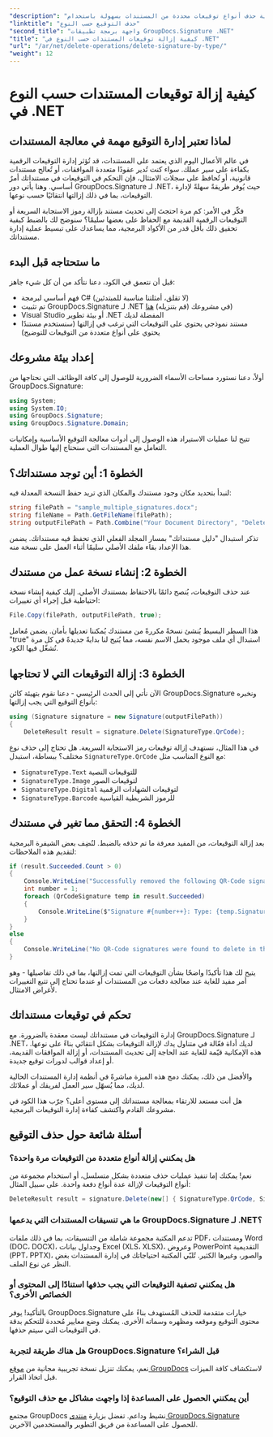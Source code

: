 ```yaml
---
"description": "تعلّم كيفية حذف أنواع توقيعات محددة من المستندات بسهولة باستخدام GroupDocs.Signature لـ .NET. أتقن إدارة التوقيعات في دقائق!"
"linktitle": "حذف التوقيع حسب النوع"
"second_title": "واجهة برمجة تطبيقات GroupDocs.Signature .NET"
"title": "كيفية إزالة توقيعات المستندات حسب النوع في .NET"
"url": "/ar/net/delete-operations/delete-signature-by-type/"
"weight": 12
---
```


# كيفية إزالة توقيعات المستندات حسب النوع في .NET

## لماذا تعتبر إدارة التوقيع مهمة في معالجة المستندات

في عالم الأعمال اليوم الذي يعتمد على المستندات، قد تُؤثر إدارة التوقيعات الرقمية بكفاءة على سير عملك. سواء كنت تُدير عقودًا متعددة الموافقات، أو تُعالج مستندات قانونية، أو تُحافظ على سجلات الامتثال، فإن التحكم في التوقيعات في مستنداتك أمرٌ أساسي. وهنا يأتي دور GroupDocs.Signature لـ .NET، حيث يُوفر طريقةً سهلةً لإدارة التوقيعات، بما في ذلك إزالتها انتقائيًا حسب نوعها.

فكّر في الأمر: كم مرة احتجتَ إلى تحديث مستند بإزالة رموز الاستجابة السريعة أو التوقيعات الرقمية القديمة مع الحفاظ على بعضها سليمًا؟ سنوضح لك بالضبط كيفية تحقيق ذلك بأقل قدر من الأكواد البرمجية، مما يساعدك على تبسيط عملية إدارة مستنداتك.

## ما ستحتاجه قبل البدء

قبل أن نتعمق في الكود، دعنا نتأكد من أن كل شيء جاهز:

- فهم أساسي لبرمجة C# (لا تقلق، أمثلتنا مناسبة للمبتدئين)
- تم تثبيت GroupDocs.Signature لـ .NET في مشروعك (قم بتنزيله) [هنا](https://releases.groupdocs.com/signature/net/))
- Visual Studio أو بيئة تطوير .NET المفضلة لديك
- مستند نموذجي يحتوي على التوقيعات التي ترغب في إزالتها (سنستخدم مستندًا يحتوي على أنواع متعددة من التوقيعات للتوضيح)

## إعداد بيئة مشروعك

أولاً، دعنا نستورد مساحات الأسماء الضرورية للوصول إلى كافة الوظائف التي نحتاجها من GroupDocs.Signature:

```csharp
using System;
using System.IO;
using GroupDocs.Signature;
using GroupDocs.Signature.Domain;
```

تتيح لنا عمليات الاستيراد هذه الوصول إلى أدوات معالجة التوقيع الأساسية وإمكانيات التعامل مع المستندات التي سنحتاج إليها طوال العملية.

## الخطوة 1: أين توجد مستنداتك؟

لنبدأ بتحديد مكان وجود مستندك والمكان الذي تريد حفظ النسخة المعدلة فيه:

```csharp
string filePath = "sample_multiple_signatures.docx";
string fileName = Path.GetFileName(filePath);
string outputFilePath = Path.Combine("Your Document Directory", "DeleteBySignatureType", fileName);
```

تذكر استبدال "دليل مستنداتك" بمسار المجلد الفعلي الذي تحفظ فيه مستنداتك. يضمن هذا الإعداد بقاء ملفك الأصلي سليمًا أثناء العمل على نسخة منه.

## الخطوة 2: إنشاء نسخة عمل من مستندك

عند حذف التوقيعات، يُنصح دائمًا بالاحتفاظ بمستندك الأصلي. إليك كيفية إنشاء نسخة احتياطية قبل إجراء أي تغييرات:

```csharp
File.Copy(filePath, outputFilePath, true);
```

هذا السطر البسيط يُنشئ نسخةً مكررةً من مستندك يُمكننا تعديلها بأمان. يضمن مُعامل "true" استبدال أي ملف موجود يحمل الاسم نفسه، مما يُتيح لنا بدايةً جديدةً في كل مرة نُشغّل فيها الكود.

## الخطوة 3: إزالة التوقيعات التي لا تحتاجها

الآن نأتي إلى الحدث الرئيسي - دعنا نقوم بتهيئة كائن GroupDocs.Signature ونخبره بأنواع التوقيع التي يجب إزالتها:

```csharp
using (Signature signature = new Signature(outputFilePath))
{
    DeleteResult result = signature.Delete(SignatureType.QrCode);
```

في هذا المثال، نستهدف إزالة توقيعات رمز الاستجابة السريعة. هل تحتاج إلى حذف نوع مختلف؟ ببساطة، استبدل `SignatureType.QrCode` مع النوع المناسب مثل:
- `SignatureType.Text` للتوقيعات النصية
- `SignatureType.Image` لتوقيعات الصور
- `SignatureType.Digital` لتوقيعات الشهادات الرقمية
- `SignatureType.Barcode` للرموز الشريطية القياسية

## الخطوة 4: التحقق مما تغير في مستندك

بعد إزالة التوقيعات، من المفيد معرفة ما تم حذفه بالضبط. لنُضِف بعض الشيفرة البرمجية لتقديم هذه الملاحظات:

```csharp
if (result.Succeeded.Count > 0)
{
    Console.WriteLine("Successfully removed the following QR-Code signatures:");
    int number = 1;
    foreach (QrCodeSignature temp in result.Succeeded)
    {
        Console.WriteLine($"Signature #{number++}: Type: {temp.SignatureType} Id:{temp.SignatureId}, Text: {temp.Text}");
    }
}
else
{
    Console.WriteLine("No QR-Code signatures were found to delete in this document.");
}
```

يتيح لك هذا تأكيدًا واضحًا بشأن التوقيعات التي تمت إزالتها، بما في ذلك تفاصيلها - وهو أمر مفيد للغاية عند معالجة دفعات من المستندات أو عندما تحتاج إلى تتبع التغييرات لأغراض الامتثال.

## تحكم في توقيعات مستنداتك

إدارة التوقيعات في مستنداتك ليست معقدة بالضرورة. مع GroupDocs.Signature لـ .NET، لديك أداة فعّالة في متناول يدك لإزالة التوقيعات بشكل انتقائي بناءً على نوعها. هذه الإمكانية قيّمة للغاية عند الحاجة إلى تحديث المستندات، أو إزالة الموافقات القديمة، أو إعداد قوالب لدورات توقيع جديدة.

والأفضل من ذلك، يمكنك دمج هذه الميزة مباشرةً في أنظمة إدارة المستندات الحالية لديك، مما يُسهّل سير العمل لفريقك أو عملائك.

هل أنت مستعد للارتقاء بمعالجة مستنداتك إلى مستوى أعلى؟ جرّب هذا الكود في مشروعك القادم واكتشف كفاءة إدارة التوقيعات البرمجية.

## أسئلة شائعة حول حذف التوقيع

### هل يمكنني إزالة أنواع متعددة من التوقيعات مرة واحدة؟
نعم! يمكنك إما تنفيذ عمليات حذف متعددة بشكل متسلسل، أو استخدام مجموعة من أنواع التوقيعات لإزالة عدة أنواع دفعة واحدة. على سبيل المثال:
```csharp
DeleteResult result = signature.Delete(new[] { SignatureType.QrCode, SignatureType.Barcode });
```

### ما هي تنسيقات المستندات التي يدعمها GroupDocs.Signature لـ .NET؟
تدعم المكتبة مجموعة شاملة من التنسيقات، بما في ذلك ملفات PDF، ومستندات Word (DOC، DOCX)، وجداول بيانات Excel (XLS، XLSX)، وعروض PowerPoint التقديمية (PPT، PPTX)، والصور، وغيرها الكثير. تُلبّي المكتبة احتياجاتك في إدارة المستندات بغض النظر عن نوع الملف.

### هل يمكنني تصفية التوقيعات التي يجب حذفها استنادًا إلى المحتوى أو الخصائص الأخرى؟
بالتأكيد! يوفر GroupDocs.Signature خيارات متقدمة للحذف المُستهدف بناءً على محتوى التوقيع وموقعه ومظهره وسماته الأخرى. يمكنك وضع معايير مُحددة للتحكم بدقة في التوقيعات التي سيتم حذفها.

### هل هناك طريقة لتجربة GroupDocs.Signature قبل الشراء؟
نعم، يمكنك تنزيل نسخة تجريبية مجانية من [موقع GroupDocs](https://releases.groupdocs.com/) لاستكشاف كافة الميزات قبل اتخاذ القرار.

### أين يمكنني الحصول على المساعدة إذا واجهت مشاكل مع حذف التوقيع؟
مجتمع GroupDocs نشيط وداعم. تفضل بزيارة [منتدى GroupDocs.Signature](https://forum.groupdocs.com/c/signature/13) للحصول على المساعدة من فريق التطوير والمستخدمين الآخرين.